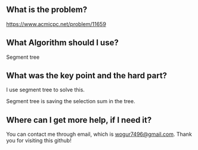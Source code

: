 ## What is the problem?

<https://www.acmicpc.net/problem/11659>

## What Algorithm should I use?

Segment tree

## What was the key point and the hard part?

I use segment tree to solve this.

Segment tree is saving the selection sum in the tree.

## Where can I get more help, if I need it?

You can contact me through email, which is wogur7496@gmail.com.
Thank you for visiting this github!

